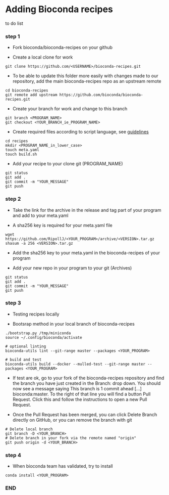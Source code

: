 # Adding Bioconda recipes

to do list

### step 1

- Fork bioconda/bioconda-recipes on your github

- Create a local clone for work
```shell
git clone https://github.com/<USERNAME>/bioconda-recipes.git
```

- To be able to update this folder more easily with changes made to our repository, add the main bioconda-recipes repo as an upstream remote
```shell
cd bioconda-recipes
git remote add upstream https://github.com/bioconda/bioconda-recipes.git
```

- Create your branch for work and change to this branch
```shell
git branch <PROGRAM_NAME>
git checkout <YOUR_BRANCH_ie_PROGRAM_NAME>
```

- Create required files according to script language, see [guidelines](https://bioconda.github.io/contributor/guidelines.html#)
```shell
cd recipes
mkdir <PROGRAM_NAME_in_lower_case>
touch meta.yaml
touch build.sh
```

- Add your recipe to your clone git (PROGRAM_NAME)
```shell
git status
git add .
git commit -m "YOUR_MESSAGE"
git push
```

### step 2

- Take the link for the archive in the release and tag part of your program and add to your meta.yaml

- A sha256 key is required for your meta.yaml file
```shell
wget https://github.com/RipollJ/<YOUR_PROGRAM>/archive/<VERSION>.tar.gz
shasum -a 256 <VERSION>.tar.gz
```

- Add the sha256 key to your meta.yaml in the bioconda-recipes of your program

- Add your new repo in your program to your git (Archives)
```shell
git status
git add .
git commit -m "YOUR_MESSAGE"
git push
```

### step 3

- Testing recipes locally

- Bootsrap method in your local branch of bioconda-recipes
```shell
./bootstrap.py /tmp/miniconda
source ~/.config/bioconda/activate

# optional linting
bioconda-utils lint --git-range master --packages <YOUR_PROGRAM>

# build and test
bioconda-utils build --docker --mulled-test --git-range master --packages <YOUR_PROGRAM>
```

- If test are ok, go to your fork of the bioconda-recipes repository and find the branch you have just created in the Branch: drop down. You should now see a message saying This branch is 1 commit ahead [...] bioconda:master. To the right of that line you will find a button Pull Request. Click this and follow the instructions to open a new Pull Request.

- Once the Pull Request has been merged, you can click Delete Branch directly on GitHub, or you can remove the branch with git
```shell
# Delete local branch
git branch -D <YOUR_BRANCH>
# Delete branch in your fork via the remote named "origin"
git push origin -d <YOUR_BRANCH>
```

### step 4 

- When bioconda team has validated, try to install
```shell
conda install <YOUR_PROGRAM>
```

### END
